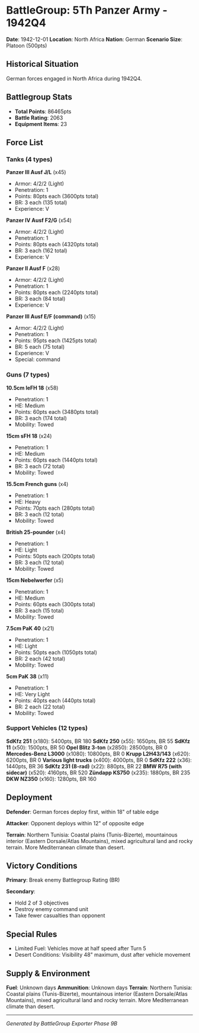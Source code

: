 # BattleGroup: 5Th Panzer Army - 1942Q4

**Date**: 1942-12-01
**Location**: North Africa
**Nation**: German
**Scenario Size**: Platoon (500pts)

## Historical Situation

German forces engaged in North Africa during 1942Q4.

## Battlegroup Stats

- **Total Points**: 86465pts
- **Battle Rating**: 2063
- **Equipment Items**: 23

## Force List

### Tanks (4 types)

**Panzer III Ausf J/L** (x45)
- Armor: 4/2/2 (Light)
- Penetration: 1
- Points: 80pts each (3600pts total)
- BR: 3 each (135 total)
- Experience: V

**Panzer IV Ausf F2/G** (x54)
- Armor: 4/2/2 (Light)
- Penetration: 1
- Points: 80pts each (4320pts total)
- BR: 3 each (162 total)
- Experience: V

**Panzer II Ausf F** (x28)
- Armor: 4/2/2 (Light)
- Penetration: 1
- Points: 80pts each (2240pts total)
- BR: 3 each (84 total)
- Experience: V

**Panzer III Ausf E/F (command)** (x15)
- Armor: 4/2/2 (Light)
- Penetration: 1
- Points: 95pts each (1425pts total)
- BR: 5 each (75 total)
- Experience: V
- Special: command

### Guns (7 types)

**10.5cm leFH 18** (x58)
- Penetration: 1
- HE: Medium
- Points: 60pts each (3480pts total)
- BR: 3 each (174 total)
- Mobility: Towed

**15cm sFH 18** (x24)
- Penetration: 1
- HE: Medium
- Points: 60pts each (1440pts total)
- BR: 3 each (72 total)
- Mobility: Towed

**15.5cm French guns** (x4)
- Penetration: 1
- HE: Heavy
- Points: 70pts each (280pts total)
- BR: 3 each (12 total)
- Mobility: Towed

**British 25-pounder** (x4)
- Penetration: 1
- HE: Light
- Points: 50pts each (200pts total)
- BR: 3 each (12 total)
- Mobility: Towed

**15cm Nebelwerfer** (x5)
- Penetration: 1
- HE: Medium
- Points: 60pts each (300pts total)
- BR: 3 each (15 total)
- Mobility: Towed

**7.5cm PaK 40** (x21)
- Penetration: 1
- HE: Light
- Points: 50pts each (1050pts total)
- BR: 2 each (42 total)
- Mobility: Towed

**5cm PaK 38** (x11)
- Penetration: 1
- HE: Very Light
- Points: 40pts each (440pts total)
- BR: 2 each (22 total)
- Mobility: Towed

### Support Vehicles (12 types)

**SdKfz 251** (x180): 5400pts, BR 180
**SdKfz 250** (x55): 1650pts, BR 55
**SdKfz 11** (x50): 1500pts, BR 50
**Opel Blitz 3-ton** (x2850): 28500pts, BR 0
**Mercedes-Benz L3000** (x1080): 10800pts, BR 0
**Krupp L2H43/143** (x620): 6200pts, BR 0
**Various light trucks** (x400): 4000pts, BR 0
**SdKfz 222** (x36): 1440pts, BR 36
**SdKfz 231 (8-rad)** (x22): 880pts, BR 22
**BMW R75 (with sidecar)** (x520): 4160pts, BR 520
**Zündapp KS750** (x235): 1880pts, BR 235
**DKW NZ350** (x160): 1280pts, BR 160

## Deployment

**Defender**: German forces deploy first, within 18" of table edge

**Attacker**: Opponent deploys within 12" of opposite edge

**Terrain**: Northern Tunisia: Coastal plains (Tunis-Bizerte), mountainous interior (Eastern Dorsale/Atlas Mountains), mixed agricultural land and rocky terrain. More Mediterranean climate than desert.

## Victory Conditions

**Primary**: Break enemy Battlegroup Rating (BR)

**Secondary**:
- Hold 2 of 3 objectives
- Destroy enemy command unit
- Take fewer casualties than opponent

## Special Rules

- Limited Fuel: Vehicles move at half speed after Turn 5
- Desert Conditions: Visibility 48" maximum, dust after vehicle movement

## Supply & Environment

**Fuel**: Unknown days
**Ammunition**: Unknown days
**Terrain**: Northern Tunisia: Coastal plains (Tunis-Bizerte), mountainous interior (Eastern Dorsale/Atlas Mountains), mixed agricultural land and rocky terrain. More Mediterranean climate than desert.

---

*Generated by BattleGroup Exporter Phase 9B*
